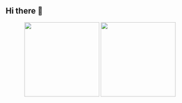 ## Hi there 👋

<!--
**gulom1204/gulom1204** is a ✨ _special_ ✨ repository because its `README.md` (this file) appears on your GitHub profile.

Here are some ideas to get you started:

- 🔭 I’m currently working on ...
- 🌱 I’m currently learning ...
- 👯 I’m looking to collaborate on ...
- 🤔 I’m looking for help with ...
- 💬 Ask me about ...
- 📫 How to reach me: ...
- 😄 Pronouns: ...
- ⚡ Fun fact: ...
-->

<div id="header" align="center">
  <img src="https://i.giphy.com/media/v1.Y2lkPTc5MGI3NjExZWpkMWJzenpva3didnplNjM2anp1bXZjMjlnZ2xkNTlzbHJsOWV6ZiZlcD12MV9pbnRlcm5hbF9naWZfYnlfaWQmY3Q9dHM/UUBYepX4WSiNFf8GOT/giphy.gif" width="200"/>
  <img src="https://i.giphy.com/media/v1.Y2lkPTc5MGI3NjExYjB1dTk4Z2VrOXQ2M2M0c3VsazFqeDFwOHV2eDNybGg4dnRoYml6aCZlcD12MV9pbnRlcm5hbF9naWZfYnlfaWQmY3Q9cw/rEtMLy9hzmHt59scLl/giphy.gif" width="200"/>
</div>
